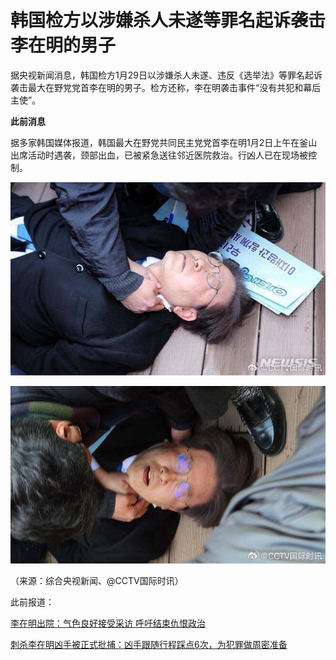# 韩国检方以涉嫌杀人未遂等罪名起诉袭击李在明的男子

据央视新闻消息，韩国检方1月29日以涉嫌杀人未遂、违反《选举法》等罪名起诉袭击最大在野党党首李在明的男子。检方还称，李在明袭击事件“没有共犯和幕后主使”。

**此前消息**

据多家韩国媒体报道，韩国最大在野党共同民主党党首李在明1月2日上午在釜山出席活动时遇袭，颈部出血，已被紧急送往邻近医院救治。行凶人已在现场被控制。

![766acbd21be6fb81e0abfa10b807847c.jpg](https://raw.githubusercontent.com/qqhsx/qqnews_image/main/2024/01/29/韩国检方以涉嫌杀人未遂等罪名起诉袭击李在明的男子/766acbd21be6fb81e0abfa10b807847c.jpg)

![1a1666de8ba380b2a57edfc04e310ad3.jpg](https://raw.githubusercontent.com/qqhsx/qqnews_image/main/2024/01/29/韩国检方以涉嫌杀人未遂等罪名起诉袭击李在明的男子/1a1666de8ba380b2a57edfc04e310ad3.jpg)

（来源：综合央视新闻、@CCTV国际时讯）

此前报道：

[李在明出院：气色良好接受采访 呼吁结束仇恨政治](https://news.qq.com/rain/a/20240110A04VNN00)

[刺杀李在明凶手被正式批捕：凶手跟随行程踩点6次，为犯罪做周密准备](https://news.qq.com/rain/a/20240105A00KWI00)

